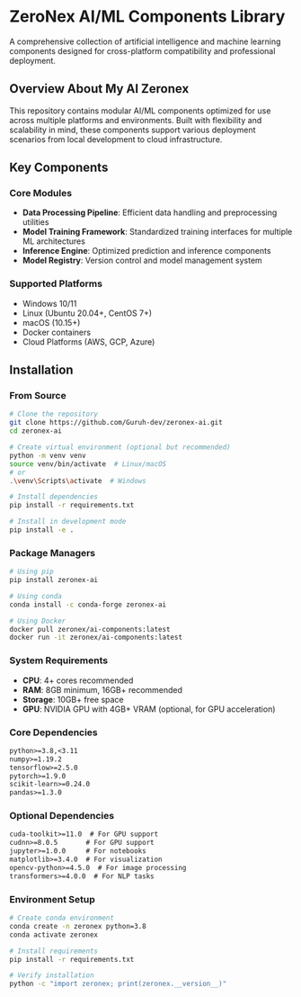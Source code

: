 # ZeroNex AI/ML Components Library

A comprehensive collection of artificial intelligence and machine learning components designed for cross-platform compatibility and professional deployment.

## Overview About My AI Zeronex 

This repository contains modular AI/ML components optimized for use across multiple platforms and environments. Built with flexibility and scalability in mind, these components support various deployment scenarios from local development to cloud infrastructure.

## Key Components

### Core Modules
- **Data Processing Pipeline**: Efficient data handling and preprocessing utilities
- **Model Training Framework**: Standardized training interfaces for multiple ML architectures
- **Inference Engine**: Optimized prediction and inference components
- **Model Registry**: Version control and model management system

### Supported Platforms
- Windows 10/11
- Linux (Ubuntu 20.04+, CentOS 7+)
- macOS (10.15+)
- Docker containers
- Cloud Platforms (AWS, GCP, Azure)

## Installation

### From Source
```bash
# Clone the repository
git clone https://github.com/Guruh-dev/zeronex-ai.git
cd zeronex-ai

# Create virtual environment (optional but recommended)
python -m venv venv
source venv/bin/activate  # Linux/macOS
# or
.\venv\Scripts\activate  # Windows

# Install dependencies
pip install -r requirements.txt

# Install in development mode
pip install -e .
```

### Package Managers
```bash
# Using pip
pip install zeronex-ai

# Using conda
conda install -c conda-forge zeronex-ai

# Using Docker
docker pull zeronex/ai-components:latest
docker run -it zeronex/ai-components:latest
```

### System Requirements

- **CPU**: 4+ cores recommended
- **RAM**: 8GB minimum, 16GB+ recommended
- **Storage**: 10GB+ free space
- **GPU**: NVIDIA GPU with 4GB+ VRAM (optional, for GPU acceleration)

### Core Dependencies
```txt
python>=3.8,<3.11
numpy>=1.19.2
tensorflow>=2.5.0
pytorch>=1.9.0
scikit-learn>=0.24.0
pandas>=1.3.0
```

### Optional Dependencies
```txt
cuda-toolkit>=11.0  # For GPU support
cudnn>=8.0.5       # For GPU support
jupyter>=1.0.0     # For notebooks
matplotlib>=3.4.0  # For visualization
opencv-python>=4.5.0  # For image processing
transformers>=4.0.0  # For NLP tasks
```

### Environment Setup
```bash
# Create conda environment
conda create -n zeronex python=3.8
conda activate zeronex

# Install requirements
pip install -r requirements.txt

# Verify installation
python -c "import zeronex; print(zeronex.__version__)"
```


